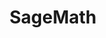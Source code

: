 ---
layout: toctree
title: SageMath
permalink: /blog/coding/sagemaath/
parent: /blog/coding/


enumerate_grand_children: true

---